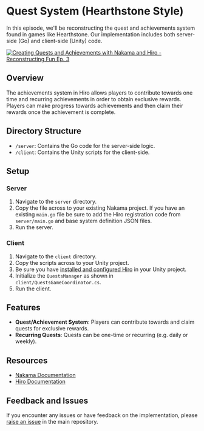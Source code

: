 # Quest System (Hearthstone Style)

In this episode, we'll be reconstructing the quest and achievements system found in games like Hearthstone. Our implementation includes both server-side (Go) and client-side (Unity) code.

[![Creating Quests and Achievements with Nakama and Hiro - Reconstructing Fun Ep. 3](https://img.youtube.com/vi/I7dI7xAlhVY/0.jpg)](https://www.youtube.com/watch?v=I7dI7xAlhVY)

## Overview

The achievements system in Hiro allows players to contribute towards one time and recurring achievements in order to obtain exclusive rewards. Players can make progress towards achievements and then claim their rewards once the achievement is complete.

## Directory Structure

- `/server`: Contains the Go code for the server-side logic.
- `/client`: Contains the Unity scripts for the client-side.

## Setup

### Server

1. Navigate to the `server` directory.
2. Copy the file across to your existing Nakama project. If you have an existing `main.go` file be sure to add the Hiro registration code from `server/main.go` and base system definition JSON files.
3. Run the server.

### Client

1. Navigate to the `client` directory.
2. Copy the scripts across to your Unity project.
3. Be sure you have [installed and configured Hiro](https://heroiclabs.com/docs/hiro/concepts/getting-started/install/index.html) in your Unity project.
4. Initialize the `QuestsManager` as shown in `client/QuestsGameCoordinator.cs`.
5. Run the client.

## Features

- **Quest/Achievement System**: Players can contribute towards and claim quests for exclusive rewards.
- **Recurring Quests**: Quests can be one-time or recurring (e.g. daily or weekly).

## Resources

- [Nakama Documentation](https://heroiclabs.com/docs/nakama/)
- [Hiro Documentation](https://heroiclabs.com/docs/hiro/)

## Feedback and Issues

If you encounter any issues or have feedback on the implementation, please [raise an issue](https://github.com/heroiclabs/reconstructing-fun/issues) in the main repository.
